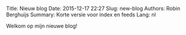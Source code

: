 Title: Nieuw blog
Date: 2015-12-17 22:27
Slug: new-blog
Authors: Robin Berghuijs
Summary: Korte versie voor index en feeds
Lang: nl  

Welkom op mijn nieuwe blog!
